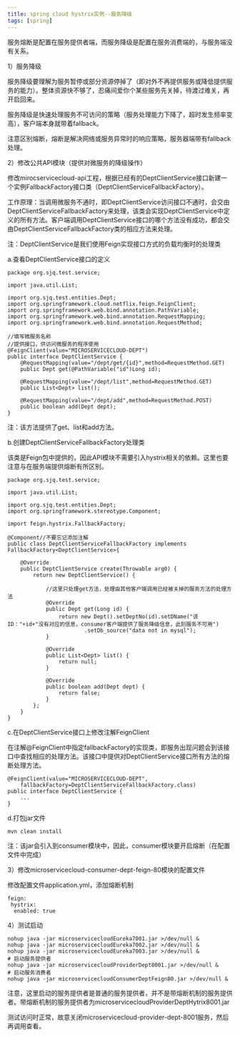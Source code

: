 ```yaml
---
title: spring cloud hystrix实例--服务降级
tags: [spring]
---
```


服务熔断是配置在服务提供者端，而服务降级是配置在服务消费端的，与服务端没有关系。

1）服务降级

服务降级要理解为服务暂停或部分资源停掉了（即对外不再提供服务或降低提供服务的能力）。整体资源快不够了，忍痛间爱你个某些服务先关掉，待渡过难关，再开启回来。

服务降级是快速处理服务不可访问的策略（服务处理能力下降了，超时发生频率变高），客户端本身就带着fallback。

注意区别熔断，熔断是解决网络或服务异常时的响应策略，服务器端带有fallback处理。

2）修改公共API模块（提供对微服务的降级操作）

修改mirocservicecloud-api工程，根据已经有的DeptClientService接口新建一个实例FallbackFactory接口类（DeptClientServiceFallbackFactory）。

工作原理：当调用微服务不通时，即DeptClientService访问接口不通时，会交由DeptClientServiceFallbackFactory来处理，该类会实现DeptClientService中定义的所有方法。客户端调用DeptClientService接口的哪个方法没有成功，都会交由DeptClientServiceFallbackFactory类的相应方法来处理。

注：DeptClientService是我们使用Feign实现接口方式的负载均衡时的处理类

a.查看DeptClientService接口的定义

```
package org.sjq.test.service;

import java.util.List;

import org.sjq.test.entities.Dept;
import org.springframework.cloud.netflix.feign.FeignClient;
import org.springframework.web.bind.annotation.PathVariable;
import org.springframework.web.bind.annotation.RequestMapping;
import org.springframework.web.bind.annotation.RequestMethod;

//填写微服务名称
//提供接口，供访问微服务的程序使用
@FeignClient(value="MICROSERVICECLOUD-DEPT")
public interface DeptClientService {
    @RequestMapping(value="/dept/get/{id}",method=RequestMethod.GET)
    public Dept get(@PathVariable("id")Long id);
    
    @RequestMapping(value="/dept/list",method=RequestMethod.GET)
    public List<Dept> list();
    
    @RequestMapping(value="/dept/add",method=RequestMethod.POST)
    public boolean add(Dept dept);
}
```

注：该方法提供了get、list和add方法。

b.创建DeptClientServiceFallbackFactory处理类

该类是Feign包中提供的，因此API模块不需要引入hystrix相关的依赖。这里也要注意与在服务端提供熔断有所区别。

```
package org.sjq.test.service;

import java.util.List;

import org.sjq.test.entities.Dept;
import org.springframework.stereotype.Component;

import feign.hystrix.FallbackFactory;

@Component//不要忘记添加注解
public class DeptClientServiceFallbackFactory implements FallbackFactory<DeptClientService>{

    @Override
    public DeptClientService create(Throwable arg0) {
        return new DeptClientService() {
            
            //这里只处理get方法，处理由其他客户端调用已经被关掉的服务方法的处理方法
            @Override
            public Dept get(Long id) {
                return new Dept().setDeptNo(id).setDName("该ID："+id+"没有对应的信息，consumer客户端提供了服务降级信息，此刻服务不可用")
                        .setDb_source("data not in mysql");
            }
            
            @Override
            public List<Dept> list() {
                return null;
            }
            
            @Override
            public boolean add(Dept dept) {
                return false;
            }
        };
    }
}
```

c.在DeptClientService接口上修改注解FeignClient

在注解@FeignClient中指定fallbackFactory的实现类，即服务出现问题会到该接口中查找相应的处理方法。该接口中提供对DeptClientService接口所有方法的熔断处理方法。

```
@FeignClient(value="MICROSERVICECLOUD-DEPT",
    fallbackFactory=DeptClientServiceFallbackFactory.class)
public interface DeptClientService {
    ...
}
```

d.打包jar文件

```
mvn clean install
```

注：该jar会引入到consumer模块中，因此，consumer模块要开启熔断（在配置文件中完成）

3）修改microservicecloud-consumer-dept-feign-80模块的配置文件

修改配置文件application.yml，添加熔断机制

```
feign:
 hystrix:
  enabled: true
```

4）测试启动

```
nohup java -jar microservicecloudEureka7001.jar >/dev/null &
nohup java -jar microservicecloudEureka7002.jar >/dev/null &
nohup java -jar microservicecloudEureka7003.jar >/dev/null &
# 启动服务提供者
nohup java -jar microservicecloudProviderDept8001.jar >/dev/null &
# 启动服务消费者
nohup java -jar microservicecloudConsumerDeptFeign80.jar >/dev/null &
```

注意，这里启动的服务提供者是普通的服务提供者，并不是带熔断机制的服务提供者。带熔断机制的服务提供者为microservicecloudProviderDeptHytrix8001.jar

测试访问时正常，故意关闭microservicecloud-provider-dept-8001服务，然后再调用查看。
